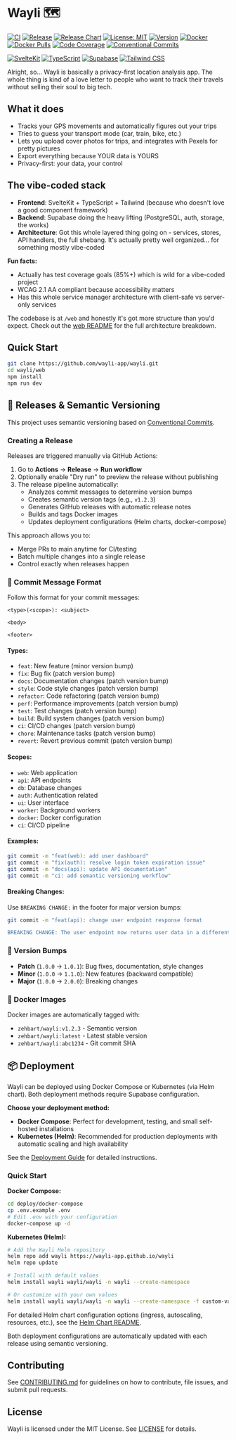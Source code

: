 # Wayli 🗺️

[![CI](https://github.com/wayli-app/wayli/actions/workflows/ci.yml/badge.svg)](https://github.com/wayli-app/wayli/actions/workflows/ci.yml)
[![Release](https://github.com/wayli-app/wayli/actions/workflows/release.yml/badge.svg)](https://github.com/wayli-app/wayli/actions/workflows/release.yml)
[![Release Chart](https://github.com/wayli-app/wayli/actions/workflows/release-chart.yml/badge.svg)](https://github.com/wayli-app/wayli/actions/workflows/release-chart.yml)
[![License: MIT](https://img.shields.io/badge/License-MIT-yellow.svg)](https://opensource.org/licenses/MIT)
[![Version](https://img.shields.io/github/v/release/wayli-app/wayli)](https://github.com/wayli-app/wayli/releases)
[![Docker](https://img.shields.io/docker/v/zehbart/wayli?label=docker&sort=semver)](https://hub.docker.com/r/zehbart/wayli)
[![Docker Pulls](https://img.shields.io/docker/pulls/zehbart/wayli)](https://hub.docker.com/r/zehbart/wayli)
[![Code Coverage](https://img.shields.io/badge/coverage-85%25-brightgreen)](web/README.md)
[![Conventional Commits](https://img.shields.io/badge/Conventional%20Commits-1.0.0-yellow.svg)](https://conventionalcommits.org)

[![SvelteKit](https://img.shields.io/badge/SvelteKit-FF3E00?logo=svelte&logoColor=white)](https://kit.svelte.dev/)
[![TypeScript](https://img.shields.io/badge/TypeScript-3178C6?logo=typescript&logoColor=white)](https://www.typescriptlang.org/)
[![Supabase](https://img.shields.io/badge/Supabase-3ECF8E?logo=supabase&logoColor=white)](https://supabase.com/)
[![Tailwind CSS](https://img.shields.io/badge/Tailwind%20CSS-06B6D4?logo=tailwindcss&logoColor=white)](https://tailwindcss.com/)

Alright, so... Wayli is basically a privacy-first location analysis app. The whole thing is kind of a love letter to people who want to track their travels without selling their soul to big tech.

## What it does

- Tracks your GPS movements and automatically figures out your trips
- Tries to guess your transport mode (car, train, bike, etc.)
- Lets you upload cover photos for trips, and integrates with Pexels for pretty pictures
- Export everything because YOUR data is YOURS
- Privacy-first: your data, your control

## The vibe-coded stack

- **Frontend**: SvelteKit + TypeScript + Tailwind (because who doesn't love a good component framework)
- **Backend**: Supabase doing the heavy lifting (PostgreSQL, auth, storage, the works)
- **Architecture**: Got this whole layered thing going on - services, stores, API handlers, the full shebang. It's actually pretty well organized... for something mostly vibe-coded

**Fun facts:**
- Actually has test coverage goals (85%+) which is wild for a vibe-coded project
- WCAG 2.1 AA compliant because accessibility matters
- Has this whole service manager architecture with client-safe vs server-only services

The codebase is at `/web` and honestly it's got more structure than you'd expect. Check out the [web README](web/README.md) for the full architecture breakdown.

## Quick Start
```bash
git clone https://github.com/wayli-app/wayli.git
cd wayli/web
npm install
npm run dev
```

## 🚀 Releases & Semantic Versioning

This project uses semantic versioning based on [Conventional Commits](https://www.conventionalcommits.org/).

### Creating a Release

Releases are triggered manually via GitHub Actions:

1. Go to **Actions** → **Release** → **Run workflow**
2. Optionally enable "Dry run" to preview the release without publishing
3. The release pipeline automatically:
   - Analyzes commit messages to determine version bumps
   - Creates semantic version tags (e.g., `v1.2.3`)
   - Generates GitHub releases with automatic release notes
   - Builds and tags Docker images
   - Updates deployment configurations (Helm charts, docker-compose)

This approach allows you to:
- Merge PRs to main anytime for CI/testing
- Batch multiple changes into a single release
- Control exactly when releases happen

### 📝 Commit Message Format

Follow this format for your commit messages:

```
<type>(<scope>): <subject>

<body>

<footer>
```

#### Types:
- `feat`: New feature (minor version bump)
- `fix`: Bug fix (patch version bump)
- `docs`: Documentation changes (patch version bump)
- `style`: Code style changes (patch version bump)
- `refactor`: Code refactoring (patch version bump)
- `perf`: Performance improvements (patch version bump)
- `test`: Test changes (patch version bump)
- `build`: Build system changes (patch version bump)
- `ci`: CI/CD changes (patch version bump)
- `chore`: Maintenance tasks (patch version bump)
- `revert`: Revert previous commit (patch version bump)

#### Scopes:
- `web`: Web application
- `api`: API endpoints
- `db`: Database changes
- `auth`: Authentication related
- `ui`: User interface
- `worker`: Background workers
- `docker`: Docker configuration
- `ci`: CI/CD pipeline

#### Examples:
```bash
git commit -m "feat(web): add user dashboard"
git commit -m "fix(auth): resolve login token expiration issue"
git commit -m "docs(api): update API documentation"
git commit -m "ci: add semantic versioning workflow"
```

#### Breaking Changes:
Use `BREAKING CHANGE:` in the footer for major version bumps:
```bash
git commit -m "feat(api): change user endpoint response format

BREAKING CHANGE: The user endpoint now returns user data in a different format."
```

### 🔄 Version Bumps

- **Patch** (`1.0.0` → `1.0.1`): Bug fixes, documentation, style changes
- **Minor** (`1.0.0` → `1.1.0`): New features (backward compatible)
- **Major** (`1.0.0` → `2.0.0`): Breaking changes

### 🐳 Docker Images

Docker images are automatically tagged with:
- `zehbart/wayli:v1.2.3` - Semantic version
- `zehbart/wayli:latest` - Latest stable version
- `zehbart/wayli:abc1234` - Git commit SHA

## 📦 Deployment

Wayli can be deployed using Docker Compose or Kubernetes (via Helm chart). Both deployment methods require Supabase configuration.

**Choose your deployment method:**
- **Docker Compose**: Perfect for development, testing, and small self-hosted installations
- **Kubernetes (Helm)**: Recommended for production deployments with automatic scaling and high availability

See the [Deployment Guide](deploy/README.md) for detailed instructions.

### Quick Start

**Docker Compose:**
```bash
cd deploy/docker-compose
cp .env.example .env
# Edit .env with your configuration
docker-compose up -d
```

**Kubernetes (Helm):**
```bash
# Add the Wayli Helm repository
helm repo add wayli https://wayli-app.github.io/wayli
helm repo update

# Install with default values
helm install wayli wayli/wayli -n wayli --create-namespace

# Or customize with your own values
helm install wayli wayli/wayli -n wayli --create-namespace -f custom-values.yaml
```

For detailed Helm chart configuration options (ingress, autoscaling, resources, etc.), see the [Helm Chart README](charts/wayli/README.md).

Both deployment configurations are automatically updated with each release using semantic versioning.

## Contributing
See [CONTRIBUTING.md](CONTRIBUTING.md) for guidelines on how to contribute, file issues, and submit pull requests.

## License
Wayli is licensed under the MIT License. See [LICENSE](LICENSE) for details.
